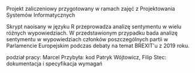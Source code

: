 Projekt zaliczeniowy przygotowany w ramach zajęć z Projektowania Systemów Informatycznych

Skrypt naoisany w języku R przeprowadza analizę sentymentu w wielu różnych wypowiedziach.
W przedstawionym przypadku bada analizę sentymentu w wypowiedziach członków poszczególnych partii w Parlamencie Europejskim podczas debaty na temat BREXIT'u z 2019 roku.

podział pracy:
Marcel Przybyła: kod
Patryk Wójtowicz, Filip Stec: dokumentacja i specyfikacja wymagań
